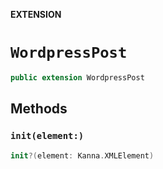 **EXTENSION**

# `WordpressPost`
```swift
public extension WordpressPost
```

## Methods
### `init(element:)`

```swift
init?(element: Kanna.XMLElement)
```
